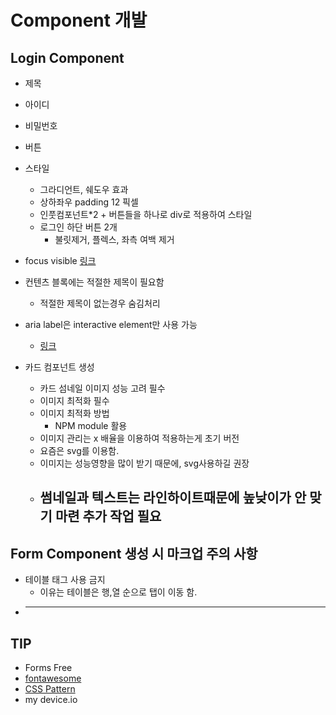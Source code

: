 # Component 개발

## Login Component

- 제목
- 아이디
- 비밀번호
- 버튼

- 스타일

  - 그라디언트, 쉐도우 효과
  - 상하좌우 padding 12 픽셀
  - 인풋컴포넌트\*2 + 버튼들을 하나로 div로 적용하여 스타일
  - 로그인 하단 버튼 2개
    - 불릿제거, 플렉스, 좌측 여백 제거

- focus visible
  [링크](https://developer.mozilla.org/en-US/docs/Web/CSS/:focus-visible)

- 컨텐츠 블록에는 적절한 제목이 필요함
  - 적절한 제목이 없는경우 숨김처리
- aria label은 interactive element만 사용 가능

  - [링크](https://developer.mozilla.org/en-US/docs/Web/Accessibility/ARIA/Reference/Attributes/aria-label)

- 카드 컴포넌트 생성
  - 카드 섬네일 이미지 성능 고려 필수
  - 이미지 최적화 필수
  - 이미지 최적화 방법
    - NPM module 활용
  - 이미지 관리는 x 배율을 이용하여 적용하는게 초기 버전
  - 요즘은 svg를 이용함.
  - 이미지는 성능영향을 많이 받기 때문에, svg사용하길 권장
  - 썸네일과 텍스트는 라인하이트때문에 높낮이가 안 맞기 마련 추가 작업 필요
    -

## Form Component 생성 시 마크업 주의 사항

- 테이블 태그 사용 금지
  - 이유는 테이블은 행,열 순으로 탭이 이동 함.
- ***

## TIP

- Forms Free
- [fontawesome](https://fontawesome.com/)
- [CSS Pattern](https://css-pattern.com/)
- my device.io
